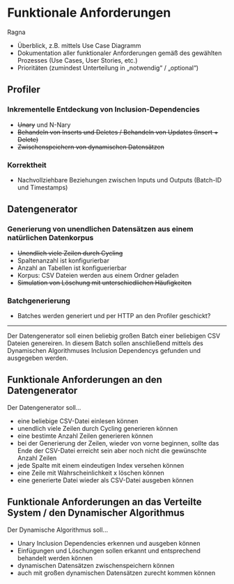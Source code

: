 # Funktionale Anforderungen

Ragna

- Überblick, z.B. mittels Use Case Diagramm
- Dokumentation aller funktionaler Anforderungen gemäß des gewählten Prozesses (Use Cases, User Stories, etc.)
- Prioritäten (zumindest Unterteilung in „notwendig“ / „optional“)

## Profiler

### Inkrementelle Entdeckung von Inclusion-Dependencies
* ~~Unary~~ und N-Nary
* ~~Behandeln von Inserts und Deletes / Behandeln von Updates (Insert + Delete)~~
* ~~Zwischenspeichern von dynamischen Datensätzen~~

### Korrektheit

* Nachvollziehbare Beziehungen zwischen Inputs und Outputs (Batch-ID und Timestamps)

## Datengenerator

### Generierung von unendlichen Datensätzen aus einem natürlichen Datenkorpus
* ~~Unendlich viele Zeilen durch Cycling~~
* Spaltenanzahl ist konfigurierbar
* Anzahl an Tabellen ist konfiguerierbar
* Korpus: CSV Dateien werden aus einem Ordner geladen
* ~~Simulation von Löschung mit unterschiedlichen Häufigkeiten~~

### Batchgenerierung
* Batches werden generiert und per HTTP an den Profiler geschickt?



<hr>
Der Datengenerator soll einen beliebig großen Batch einer beliebigen CSV Dateien genereiren. In diesem Batch sollen anschließend mittels des Dynamischen Algorithmuses Inclusion Dependencys gefunden und ausgegeben werden.

## Funktionale Anforderungen an den Datengenerator
Der Datengenerator soll...
- eine beliebige CSV-Datei einlesen können
- unendlich viele Zeilen durch Cycling generieren können
- eine bestimte Anzahl Zeilen generieren können
- bei der Generierung der Zeilen, wieder von vorne beginnen, sollte das Ende der CSV-Datei erreicht sein aber noch nicht die gewünschte Anzahl Zeilen
- jede Spalte mit einem eindeutigen Index versehen können
- eine Zeile mit Wahrscheinlichkeit x löschen können
- eine generierte Datei wieder als CSV-Datei ausgeben können


## Funktionale Anforderungen an das Verteilte System / den Dynamischer Algorithmus
Der Dynamische Algorithmus soll...
- Unary Inclusion Dependencies erkennen und ausgeben können
- Einfügungen und Löschungen sollen erkannt und entsprechend behandelt werden können
- dynamischen Datensätzen zwischenspeichern können
- auch mit großen dynamischen Datensätzen zurecht kommen können 
